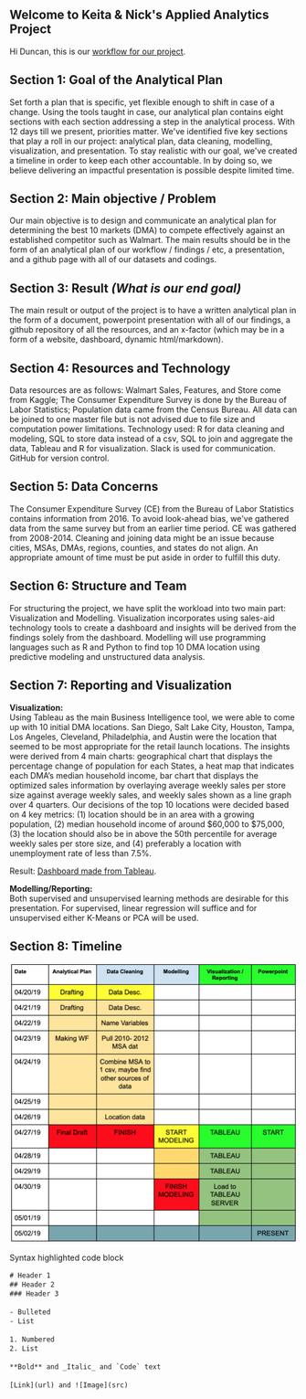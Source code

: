 ## Welcome to Keita & Nick's Applied Analytics Project   

Hi Duncan, this is our [workflow for our project](https://drive.google.com/file/d/1WSKUeWjirDklZm_4Md1jvWOxYGtyvEtC/view?usp=sharing).

## Section 1: Goal of the Analytical Plan  
Set forth a plan that is specific, yet flexible enough to shift in case of a change. Using the tools taught in case, our analytical plan contains eight sections with each section addressing a step in the analytical process. With 12 days till we present, priorities matter. We've identified five key sections that play a roll in our project: analytical plan, data cleaning, modelling, visualization, and presentation. To stay realistic with our goal, we've created a timeline in order to keep each other accountable. In by doing so, we believe delivering an impactful presentation is possible despite limited time.    

## Section 2: Main objective / Problem  
Our main objective is to design and communicate an analytical plan for determining the best 10 markets (DMA) to compete effectively against an established competitor such as Walmart. The main results should be in the form of an analytical plan of our workflow / findings / etc, a presentation, and a github page with all of our datasets and codings.  

## Section 3: Result _(What is our end goal)_  
The main result or output of the project is to have a written analytical plan in the form of a document, powerpoint presentation with all of our findings, a github repository of all the resources, and an x-factor (which may be in a form of a website, dashboard, dynamic html/markdown).  

## Section 4: Resources and Technology  
Data resources are as follows: Walmart Sales, Features, and Store come from Kaggle; The Consumer Expenditure Survey is done by the Bureau of Labor Statistics; Population data came from the Census Bureau. All data can be joined to one master file but is not advised due to file size and computation power limitations. Technology used: R for data cleaning and modeling, SQL to store data instead of a csv, SQL to join and aggregate the data, Tableau and R for visualization. Slack is used for communication. GitHub for version control. 

## Section 5: Data Concerns  
The Consumer Expenditure Survey (CE) from the Bureau of Labor Statistics contains information from 2016. To avoid look-ahead bias, we've gathered data from the same survey but from an earlier time period. CE was gathered from 2008-2014. 
Cleaning and joining data might be an issue because cities, MSAs, DMAs, regions, counties, and states do not align. An appropriate amount of time must be put aside in order to fulfill this duty.  

## Section 6: Structure and Team  
For structuring the project, we have split the workload into two main part: Visualization and Modelling. Visualization incorporates using sales-aid technology tools to create a dashboard and insights will be derived from the findings solely from the dashboard. Modelling will use programming languages such as R and Python to find top 10 DMA location using predictive modeling and unstructured data analysis.

## Section 7: Reporting and Visualization  
**Visualization:**  
Using Tableau as the main Business Intelligence tool, we were able to come up with 10 initial DMA locations. San Diego, Salt Lake City, Houston, Tampa, Los Angeles, Cleveland, Philadelphia, and Austin were the location that seemed to be most appropriate for the retail launch locations. The insights were derived from 4 main charts: geographical chart that displays the percentage change of population for each States, a heat map that indicates each DMA’s median household income, bar chart that displays the optimized sales information by overlaying average weekly sales per store size against average weekly sales, and weekly sales shown as a line graph over 4 quarters. Our decisions of the top 10 locations were decided based on 4 key metrics: (1) location should be in an area with a growing population, (2) median household income of around $60,000 to $75,000, (3) the location should also be in above the 50th percentile for average weekly sales per store size, and (4) preferably a location with unemployment rate of less than 7.5%.

Result: [Dashboard made from Tableau](https://public.tableau.com/shared/JHNYQR36C?:display_count=yes).

**Modelling/Reporting:**  
Both supervised and unsupervised learning methods are desirable for this presentation. For supervised, linear regression will suffice and for unsupervised either K-Means or PCA will be used. 

## Section 8: Timeline
![Draw.io Timetable](Timetable.png)

Syntax highlighted code block
```
# Header 1
## Header 2
### Header 3

- Bulleted
- List

1. Numbered
2. List

**Bold** and _Italic_ and `Code` text

[Link](url) and ![Image](src)
```
